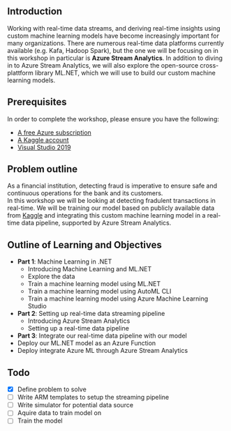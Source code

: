 ## Introduction
Working with real-time data streams, and deriving real-time insights using custom machine learning models have become increasingly important for many organizations. There are numerous real-time data platforms currently available (e.g. Kafa, Hadoop Spark), but the one we will be focusing on in this workshop in particular is **Azure Stream Analytics**. In addition to diving in to Azure Stream Analytics, we will also explore the open-source cross-plattform library ML.NET, which we will use to build our custom machine learning models.

## Prerequisites
In order to complete the workshop, please ensure you have the following:
- [A free Azure subscription](https://azure.microsoft.com/en-us/free/)
- [A Kaggle account](https://www.kaggle.com/)
- [Visual Studio 2019](https://visualstudio.microsoft.com/vs/)

## Problem outline
As a financial institution, detecting fraud is imperative to ensure safe and continuous operations for the bank and its customers.  
In this workshop we will be looking at detecting fradulent transactions in real-time. We will be training our model based on publicly available data from [Kaggle](https://www.kaggle.com/ntnu-testimon/paysim1) and integrating this custom machine learning model in a real-time data pipeline, supported by Azure Stream Analytics.

## Outline of Learning and Objectives
- **Part 1**: Machine Learning in .NET
  - Introducing Machine Learning and ML.NET
  - Explore the data
  - Train a machine learning model using ML.NET
  - Train a machine learning model using AutoML CLI
  - Train a machine learning model using Azure Machine Learning Studio
- **Part 2**: Setting up real-time data streaming pipeline
  - Introducing Azure Stream Analytics
  - Setting up a real-time data pipeline
 - **Part 3**: Integrate our real-time data pipeline with our model
  - Deploy our ML.NET model as an Azure Function
  - Deploy integrate Azure ML through Azure Stream Analytics

## Todo
- [X] Define problem to solve
- [ ] Write ARM templates to setup the streaming pipeline
- [ ] Write simulator for potential data source
- [ ] Aquire data to train model on
- [ ] Train the model 
